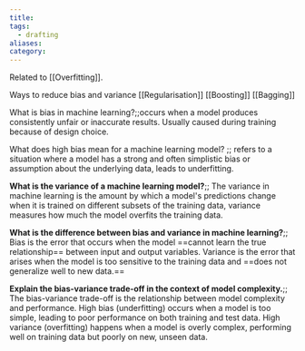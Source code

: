 ```yaml
---
title: 
tags:
  - drafting
aliases: 
category:
---
```

Related to [[Overfitting]].

Ways to reduce bias and variance
[[Regularisation]]
[[Boosting]]
[[Bagging]]

What is bias in machine learning?;;occurs when a model produces consistently unfair or inaccurate results. Usually caused during training because of design choice.

What does high bias mean for a machine learning model? ;; refers to a situation where a model has a strong and often simplistic bias or assumption about the underlying data, leads to underfitting.

**What is the variance of a machine learning model?**;; The variance in machine learning is the amount by which a model's predictions change when it is trained on different subsets of the training data, variance measures how much the model overfits the training data.

**What is the difference between bias and variance in machine learning?**;; Bias is the error that occurs when the model ==cannot learn the true relationship== between input and output variables. Variance is the error that arises when the model is too sensitive to the training data and ==does not generalize well to new data.==

**Explain the bias-variance trade-off in the context of model complexity.**;; The bias-variance trade-off is the relationship between model complexity and performance. High bias (underfitting) occurs when a model is too simple, leading to poor performance on both training and test data. High variance (overfitting) happens when a model is overly complex, performing well on training data but poorly on new, unseen data.